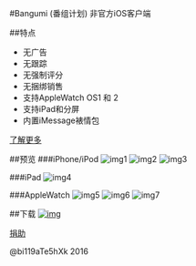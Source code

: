 #Bangumi (番组计划) 非官方iOS客户端


##特点
* 无广告
* 无跟踪
* 无强制评分
* 无捆绑销售
* 支持AppleWatch OS1 和 2
* 支持iPad和分屏
* 内置iMessage裱情包

[了解更多](http://chii.in/group/topic/32239)


##预览
###iPhone/iPod
![img1](http://a4.mzstatic.com/us/r30/Purple2/v4/8a/64/20/8a64201b-42c7-51c0-78f3-a179d91faf41/screen568x568.jpeg) ![img2](http://a5.mzstatic.com/us/r30/Purple/v4/e9/c4/1a/e9c41ace-47d9-d918-6643-33aa113f5cd6/screen568x568.jpeg) ![img3](http://a1.mzstatic.com/us/r30/Purple4/v4/0f/71/1f/0f711fc1-aa2e-feba-dcf7-23984cbbd9d1/screen568x568.jpeg)

###iPad
![img4](http://a3.mzstatic.com/us/r30/Purple71/v4/b2/0f/2d/b20f2da8-49c9-f599-666f-be5d04e7be84/sc552x414.jpeg)

###AppleWatch
![img5](http://a3.mzstatic.com/us/r30/Purple71/v4/68/26/71/682671d0-d591-3fd9-c6cc-a4db5b3f771a/screen390x390.jpeg)  ![img6](http://a5.mzstatic.com/us/r30/Purple71/v4/ac/33/8a/ac338a9c-0f2e-da1c-6f3e-264364e24258/screen390x390.jpeg)  ![img7](http://a1.mzstatic.com/us/r30/Purple71/v4/2d/3c/e4/2d3ce4e8-3585-a414-9fb7-3aae6741c66a/screen390x390.jpeg)

##下载
[![img](http://blog.bi119ate5hxk.net/wp-content/uploads/2014/05/Download_on_the_App_Store_Badge_US-UK-200x59.png)](https://itunes.apple.com/cn/app/fan-zu-ji-hua+/id878016314?mt=8)


[捐助](http://blog.bi119ate5hxk.net/donate/)

@bi119aTe5hXk 2016
